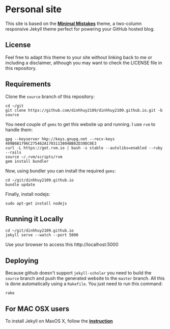 # Personal site

This site is based on the **[Minimal Mistakes](http://mmistakes.github.io/minimal-mistakes)** theme, a two-column responsive Jekyll theme perfect for powering your GitHub hosted blog.

## License

Feel free to adapt this theme to your site without linking back to me or including a disclaimer, although you may want to check the LICENSE file in this repository.

## Requirements

Clone the `source` branch of this repository:
```{bash}
cd ~/git
git clone https://github.com/dinhhuy2109/dinhhuy2109.github.io.git -b source
``` 

You need couple of `gems` to get this website up and running. I use `rvm` to handle them:
```{bash}
gpg --keyserver hkp://keys.gnupg.net --recv-keys 409B6B1796C275462A1703113804BB82D39DC0E3
curl -L https://get.rvm.io | bash -s stable --autolibs=enabled --ruby --rails
source ~/.rvm/scripts/rvm
gem install bundler
``` 

Now, using bundler you can install the required `gems`:
```{bash}
cd ~/git/dinhhuy2109.github.io
bundle update
``` 

Finally, install nodejs:
```{bash}
sudo apt-get install nodejs
``` 

## Running it Locally

```{bash}
cd ~/git/dinhhuy2109.github.io
jekyll serve --watch --port 5000
```
Use your browser to access this http://localhost:5000

## Deploying

Because github doesn't support `jekyll-scholar` you need to build the `source` branch and push the generated website to the `master` branch. All this is done automatically using a `Rakefile`. You just need to run this command:

```{bash}
rake
```
## For MAC OSX users

To install Jekyll on MaxOS X, follow the **[instruction](http://jekyll.tips/jekyll-casts/install-jekyll-on-os-x/)**
